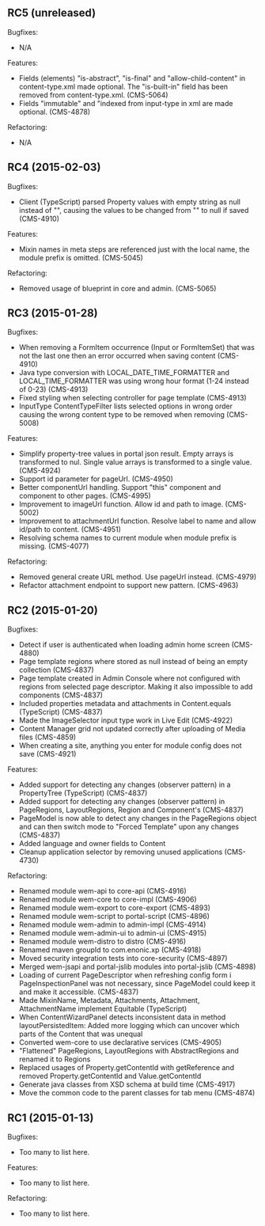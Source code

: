## RC5 (unreleased)

Bugfixes:

 - N/A

Features:

  - Fields (elements) "is-abstract", "is-final" and "allow-child-content" in content-type.xml made optional. The "is-built-in" field has been removed from content-type.xml. (CMS-5064)
  - Fields "immutable" and "indexed from input-type in xml are made optional. (CMS-4878)

Refactoring:

  - N/A
  

## RC4 (2015-02-03)

Bugfixes:

 - Client (TypeScript) parsed Property values with empty string as null instead of "", causing the values to be changed from "" to null if saved (CMS-4910)

Features:

  - Mixin names in meta steps are referenced just with the local name, the module prefix is omitted. (CMS-5045)

Refactoring:

  - Removed usage of blueprint in core and admin. (CMS-5065)


## RC3 (2015-01-28)

Bugfixes:

 - When removing a FormItem occurrence (Input or FormItemSet) that was not the last one
   then an error occurred when saving content (CMS-4910)
 - Java type conversion with LOCAL_DATE_TIME_FORMATTER and LOCAL_TIME_FORMATTER was using wrong
   hour format (1-24 instead of 0-23) (CMS-4913)
 - Fixed styling when selecting controller for page template (CMS-4913)
 - InputType ContentTypeFilter lists selected options in wrong order causing the wrong content type to be removed when removing (CMS-5008)

Features:

  - Simplify property-tree values in portal json result. Empty arrays is transformed to nul. Single value arrays
    is transformed to a single value. (CMS-4924)
  - Support id parameter for pageUrl. (CMS-4950)
  - Better componentUrl handling. Support "this" component and component to other pages. (CMS-4995)
  - Improvement to imageUrl function. Allow id and path to image. (CMS-5002)
  - Improvement to attachmentUrl function. Resolve label to name and allow id/path to content. (CMS-4951)
  - Resolving schema names to current module when module prefix is missing. (CMS-4077)

Refactoring:

  - Removed general create URL method. Use pageUrl instead. (CMS-4979)
  - Refactor attachment endpoint to support new pattern. (CMS-4963)


## RC2 (2015-01-20)

Bugfixes:

  - Detect if user is authenticated when loading admin home screen (CMS-4880)
  - Page template regions where stored as null instead of being an empty collection (CMS-4837)
  - Page template created in Admin Console where not configured with regions from selected page
    descriptor. Making it also impossible to add components (CMS-4837)
  - Included properties metadata and attachments in Content.equals (TypeScript) (CMS-4837)
  - Made the ImageSelector input type work in Live Edit (CMS-4922)
  - Content Manager grid not updated correctly after uploading of Media files (CMS-4859)
  - When creating a site, anything you enter for module config does not save (CMS-4921)

Features:

  - Added support for detecting any changes (observer pattern) in a PropertyTree (TypeScript) (CMS-4837)
  - Added support for detecting any changes (observer pattern) in PageRegions, LayoutRegions,
    Region and Component's (CMS-4837)
  - PageModel is now able to detect any changes in the PageRegions object and can then switch mode
    to "Forced Template" upon any changes (CMS-4837)
  - Added language and owner fields to Content
  - Cleanup application selector by removing unused applications (CMS-4730)

Refactoring:

  - Renamed module wem-api to core-api (CMS-4916)
  - Renamed module wem-core to core-impl (CMS-4906)
  - Renamed module wem-export to core-export (CMS-4893)
  - Renamed module wem-script to portal-script (CMS-4896)
  - Renamed module wem-admin to admin-impl (CMS-4914)
  - Renamed module wem-admin-ui to admin-ui (CMS-4915)
  - Renamed module wem-distro to distro (CMS-4916)
  - Renamed maven groupId to com.enonic.xp (CMS-4918)
  - Moved security integration tests into core-security (CMS-4897)
  - Merged wem-jsapi and portal-jslib modules into portal-jslib (CMS-4898)
  - Loading of current PageDescriptor when refreshing config form i PageInspectionPanel was not necessary,
    since PageModel could keep it and make it accessible. (CMS-4837)
  - Made MixinName, Metadata, Attachments, Attachment, AttachmentName implement Equitable (TypeScript)
  - When ContentWizardPanel detects inconsistent data in method layoutPersistedItem: 
    Added more logging which can uncover which parts of the Content that was unequal
  - Converted wem-core to use declarative services (CMS-4905)  
  - "Flattened" PageRegions, LayoutRegions with AbstractRegions and renamed it to Regions
  - Replaced usages of Property.getContentId with getReference and removed Property.getContentId and Value.getContentId
  - Generate java classes from XSD schema at build time (CMS-4917)
  - Move the common code to the parent classes for tab menu (CMS-4874)


## RC1 (2015-01-13)

Bugfixes:

  - Too many to list here.

Features:

  - Too many to list here.

Refactoring:

  - Too many to list here.

